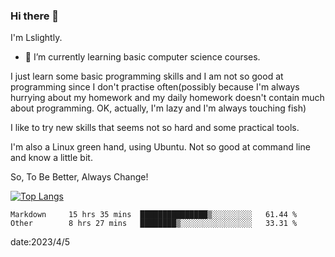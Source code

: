 ### Hi there 👋

I'm Lslightly.

- 🌱 I’m currently learning basic computer science courses.

I just learn some basic programming skills and I am not so good at programming since I don't practise often(possibly because I'm always hurrying about my homework and my daily homework doesn't contain much about programming. OK, actually, I'm lazy and I'm always touching fish)

I like to try new skills that seems not so hard and some practical tools.

I'm also a Linux green hand, using Ubuntu. Not so good at command line and know a little bit.

So, To Be Better, Always Change!

[![Top Langs](https://github-readme-stats.vercel.app/api/top-langs/?username=Lslightly&layout=compact)](https://github.com/anuraghazra/github-readme-stats)

<!--START_SECTION:waka-->

```text
Markdown     15 hrs 35 mins  ███████████████▒░░░░░░░░░   61.44 %
Other        8 hrs 27 mins   ████████▒░░░░░░░░░░░░░░░░   33.31 %
```

<!--END_SECTION:waka-->

date:2023/4/5

